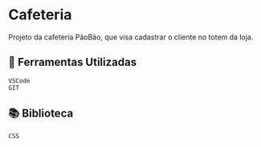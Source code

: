 # Cafeteria
Projeto da cafeteria PãoBão, que visa cadastrar o cliente no totem da loja.

## :wrench: Ferramentas Utilizadas

```
VSCode
GIT
```
## :books: Biblioteca
```
CSS 
```
